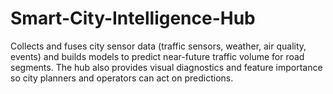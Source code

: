 # Smart-City-Intelligence-Hub
Collects and fuses city sensor data (traffic sensors, weather, air quality, events) and builds models to predict near-future traffic volume for road segments. The hub also provides visual diagnostics and feature importance so city planners and operators can act on predictions.
